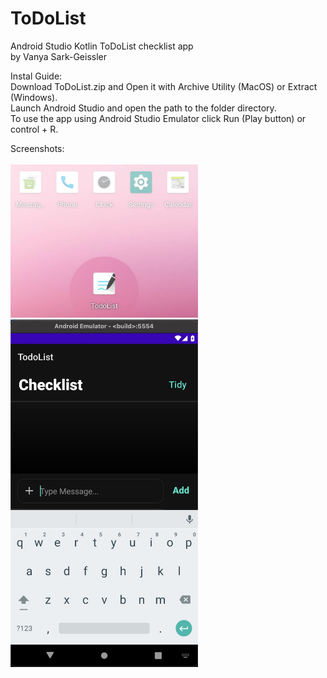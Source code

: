 # ToDoList
Android Studio Kotlin ToDoList checklist app
<br>by 
Vanya Sark-Geissler 

Instal Guide:<br>
Download ToDoList.zip and Open it with Archive Utility (MacOS) or Extract (Windows).
<br>Launch Android Studio and open the path to the folder directory.
<br>To use the app using Android Studio Emulator click Run (Play button) or control + R.

Screenshots:
<br><br>
<img src=https://github.com/wber/ToDoList/blob/main/Screenshot-Favicon.jpg width=300px/>
<br>
<img src=https://github.com/wber/ToDoList/blob/main/Screenshot-ToDoList-x1.jpg width=300px/>
